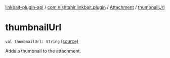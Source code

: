 [linkbait-plugin-api](../../index.md) / [com.nishtahir.linkbait.plugin](../index.md) / [Attachment](index.md) / [thumbnailUrl](.)

# thumbnailUrl

`val thumbnailUrl: String` [(source)](https://gitlab.com/nishtahir/linkbait/tree/master/linkbait-plugin-api/src/main/kotlin//com/nishtahir/linkbait/plugin/Attachment.kt#L37)

Adds a thumbnail to the attachment.

